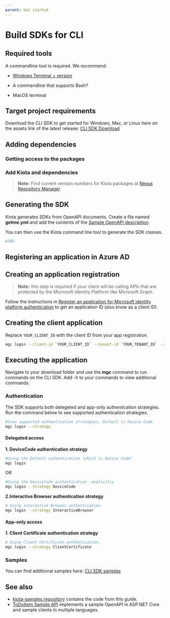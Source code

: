 ```yaml
---
parent: Get started
---
```


# Build SDKs for CLI

## Required tools
A commandline tool is required. We recommend:
- [Windows Terminal + version](https://apps.microsoft.com/store/detail/windows-terminal/9N0DX20HK701)

- A commandline that supports Bash?
- MacOS terminal

## Target project requirements
Download the CLI SDK to get started for 
Windows, Mac, or Linux here on the assets link of the latest release: [CLI SDK Download](https://github.com/microsoftgraph/msgraph-cli/releases)


## Adding dependencies

### Getting access to the packages

### Add Kiota and dependencies

> **Note:** Find current version numbers for Kiota packages at [Nexus Repository Manager](https://oss.sonatype.org/).


## Generating the SDK

Kiota generates SDKs from OpenAPI documents. Create a file named **getme.yml** and add the contents of the [Sample OpenAPI description](reference-openapi.md).

You can then use the Kiota command line tool to generate the SDK classes.

```bash
#TBD
```

## Registering an application in Azure AD

## Creating an application registration

> **Note:** this step is required if your client will be calling APIs that are protected by the Microsoft Identity Platform like Microsoft Graph.

Follow the instructions in [Register an application for Microsoft identity platform authentication](register-app.md) to get an application ID (also know as a client ID).

## Creating the client application

Replace `YOUR_CLIENT_ID` with the client ID from your app registration.

``` bash
mgc login --client-id `YOUR_CLIENT_ID` --tenant-id `YOUR_TENANT_ID` --scopes User.ReadWrite --scopes Mail.ReadWrite
```

## Executing the application
Navigate to your download folder and use the **mgc** command to run commands on the CLI SDK. 
Add -h to your commands to view additional commands.


### Authentication
The SDK supports both delegeted and app-only authentication strategies. Run the command below to see supported authentication strategies.

``` bash
#View supported authentication strategies. Default is Device Code
mgc login --strategy 
```


#### **Delegated access**
**1. DeviceCode authentication strategy**


``` bash
#Using the Default authentication (which is Device Code)
mgc login
```
OR

``` bash
#Using the DeviceCode authentication  explicitly
mgc login --strategy DeviceCode
```

**2.Interactive Browser authentication strategy**
``` bash
# Using interactive Browser authentication.
mgc login --strategy InteractiveBrowser

```

#### **App-only access**
**1. Client Certificate authentication strategy**
``` bash
# Using Client Certificate authentication.
mgc login --strategy ClientCertificate

```
### Samples
You can find additional samples here: [CLI SDK samples](https://github.com/microsoftgraph/msgraph-cli/tree/main/samples)


## See also

- [kiota-samples repository](https://github.com/microsoft/kiota-samples/tree/main/get-started) contains the code from this guide.
- [ToDoItem Sample API](https://github.com/microsoft/kiota-samples/tree/main/sample-api) implements a sample OpenAPI in ASP.NET Core and sample clients in multiple languages.
